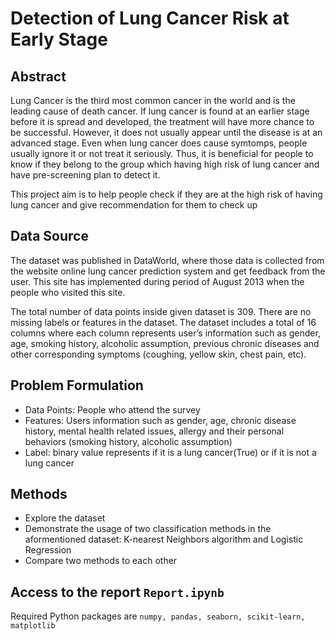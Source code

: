 # Detection of Lung Cancer Risk at Early Stage


## Abstract

Lung Cancer is the third most common cancer in the world and is the leading cause of death cancer. If lung cancer is found at an earlier stage before it is spread and developed, the treatment will have more chance to be successful. However, it does not usually appear until the disease is at an advanced stage. Even when lung cancer does cause symtomps, people usually ignore it or not treat it seriously. Thus, it is beneficial for people to know if they belong to the group which having high risk of lung cancer and have pre-screening plan to detect it.

This project aim is to help people check if they are at the high risk of having lung cancer and give recommendation for them to check up


## Data Source

The dataset was published in DataWorld, where those data is collected from the website online lung cancer prediction system and get feedback from the user. This site has implemented during period of August 2013 when the people who visited this site.

The total number of data points inside given dataset is 309. There are no missing labels or features in the dataset. The dataset includes a total of 16 columns where each column represents user’s information such as gender, age, smoking history, alcoholic assumption, previous chronic diseases and other corresponding symptoms (coughing, yellow skin, chest pain, etc). 


## Problem Formulation
- Data Points: People who attend the survey
- Features: Users information such as gender, age, chronic disease history, mental health related issues, allergy and their personal behaviors (smoking history, alcoholic assumption)
-  Label: binary value represents if it is a lung cancer(True) or if it is not a lung cancer

## Methods

- Explore the dataset
- Demonstrate the usage of two classification methods in the aformentioned dataset: K-nearest Neighbors algorithm and Logistic Regression
- Compare two methods to each other

##  Access to the report `Report.ipynb`
Required Python packages are `numpy, pandas, seaborn, scikit-learn, matplotlib`

